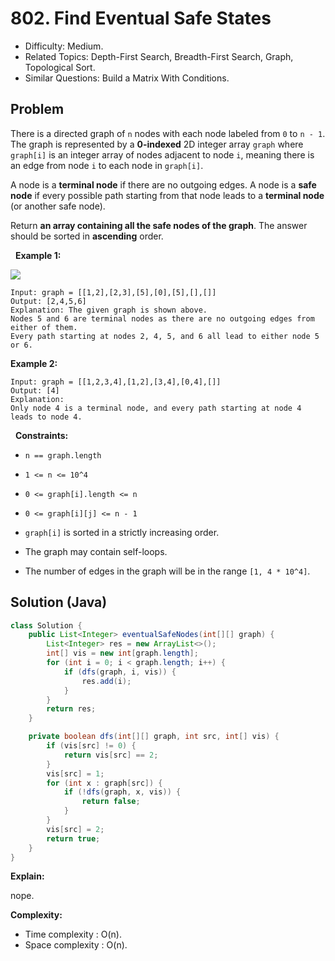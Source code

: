 # 802. Find Eventual Safe States

- Difficulty: Medium.
- Related Topics: Depth-First Search, Breadth-First Search, Graph, Topological Sort.
- Similar Questions: Build a Matrix With Conditions.

## Problem

There is a directed graph of ```n``` nodes with each node labeled from ```0``` to ```n - 1```. The graph is represented by a **0-indexed** 2D integer array ```graph``` where ```graph[i]``` is an integer array of nodes adjacent to node ```i```, meaning there is an edge from node ```i``` to each node in ```graph[i]```.

A node is a **terminal node** if there are no outgoing edges. A node is a **safe node** if every possible path starting from that node leads to a **terminal node** (or another safe node).

Return **an array containing all the **safe nodes** of the graph**. The answer should be sorted in **ascending** order.

 
**Example 1:**

![](https://s3-lc-upload.s3.amazonaws.com/uploads/2018/03/17/picture1.png)

```
Input: graph = [[1,2],[2,3],[5],[0],[5],[],[]]
Output: [2,4,5,6]
Explanation: The given graph is shown above.
Nodes 5 and 6 are terminal nodes as there are no outgoing edges from either of them.
Every path starting at nodes 2, 4, 5, and 6 all lead to either node 5 or 6.
```

**Example 2:**

```
Input: graph = [[1,2,3,4],[1,2],[3,4],[0,4],[]]
Output: [4]
Explanation:
Only node 4 is a terminal node, and every path starting at node 4 leads to node 4.
```

 
**Constraints:**


	
- ```n == graph.length```
	
- ```1 <= n <= 10^4```
	
- ```0 <= graph[i].length <= n```
	
- ```0 <= graph[i][j] <= n - 1```
	
- ```graph[i]``` is sorted in a strictly increasing order.
	
- The graph may contain self-loops.
	
- The number of edges in the graph will be in the range ```[1, 4 * 10^4]```.



## Solution (Java)

```java
class Solution {
    public List<Integer> eventualSafeNodes(int[][] graph) {
        List<Integer> res = new ArrayList<>();
        int[] vis = new int[graph.length];
        for (int i = 0; i < graph.length; i++) {
            if (dfs(graph, i, vis)) {
                res.add(i);
            }
        }
        return res;
    }

    private boolean dfs(int[][] graph, int src, int[] vis) {
        if (vis[src] != 0) {
            return vis[src] == 2;
        }
        vis[src] = 1;
        for (int x : graph[src]) {
            if (!dfs(graph, x, vis)) {
                return false;
            }
        }
        vis[src] = 2;
        return true;
    }
}
```

**Explain:**

nope.

**Complexity:**

* Time complexity : O(n).
* Space complexity : O(n).
